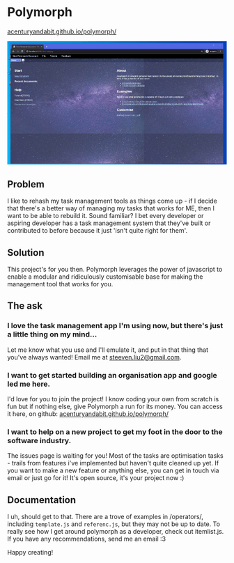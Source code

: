 # Polymorph
[acenturyandabit.github.io/polymorph/](https://acenturyandabit.github.io/polymorph/)

![](https://raw.githubusercontent.com/acenturyandabit/polymorph/largeAssets/assets/readme2.gif)

## Problem
I like to rehash my task management tools as things come up - if I decide that there's a better way of managing my tasks that works for ME, then I want to be able to rebuild it. Sound familiar? I bet every developer or aspiring developer has a task management system that they've built or contributed to before because it just 'isn't quite right for them'.

## Solution
This project's for you then. Polymorph leverages the power of javascript to enable a modular and ridiculously customisable base for making the management tool that works for you.

## The ask

### I love the task management app I'm using now, but there's just a little thing on my mind...
Let me know what you use and I'll emulate it, and put in that thing that you've always wanted! Email me at steeven.liu2@gmail.com.

### I want to get started building an organisation app and google led me here.
I'd love for you to join the project! I know coding your own from scratch is fun but if nothing else, give Polymorph a run for its money. You can access it here, on github: [acenturyandabit.github.io/polymorph/](https://acenturyandabit.github.io/polymorph/)

### I want to help on a new project to get my foot in the door to the software industry.
The issues page is waiting for you! Most of the tasks are optimisation tasks - trails from features i've implemented but haven't quite cleaned up yet. If you want to make a new feature or anything else, you can get in touch via email or just go for it! It's open source, it's your project now :)

## Documentation
I uh, should get to that. There are a trove of examples in /operators/, including `template.js` and `referenc.js`, but they may not be up to date. To really see how I get around polymorph as a developer, check out itemlist.js. If you have any recommendations, send me an email :3

Happy creating!
